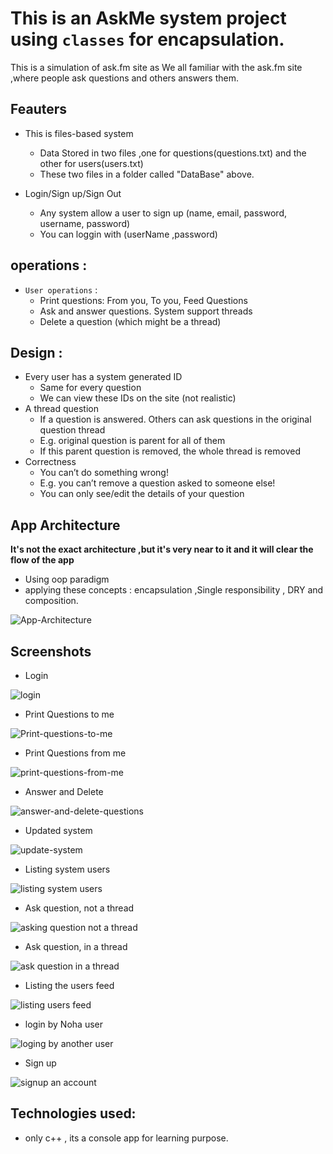 # This is an **AskMe system project** using `classes` for encapsulation.
 This is a simulation of ask.fm site as We all familiar with the ask.fm site ,where people ask questions and others answers them.

## Feauters
* This is files-based system
   * Data Stored in two files ,one for questions(questions.txt) and the other for users(users.txt)
   * These two files in a folder called "DataBase" above.
  
* Login/Sign up/Sign Out
   * Any system allow a user to sign up (name, email, password, username, password)
   * You can loggin with (userName ,password)

## operations :
* ```User operations``` :
  * Print questions: From you, To you, Feed Questions
  * Ask and answer questions. System support threads
  * Delete a question (which might be a thread)

## Design :
* Every user has a system generated ID
   * Same for every question
   * We can view these IDs on the site (not realistic)
* A thread question
   * If a question is answered. Others can ask questions in the original question thread
   * E.g. original question is parent for all of them
   * If this parent question is removed, the whole thread is removed  
* Correctness
   *  You can’t do something wrong!
   *  E.g. you can’t remove a question asked to someone else!
   *  You can only see/edit the details of your question
## App Architecture
**It's not the exact architecture ,but it's very near to it and it will clear the flow of the app**
* Using oop paradigm
* applying these concepts : encapsulation ,Single responsibility , DRY and composition.

![App-Architecture](https://user-images.githubusercontent.com/77184432/176608566-18b1e12f-97ad-410a-a03d-ace876e10f07.png)

## Screenshots
* Login

![login](https://user-images.githubusercontent.com/77184432/176609043-74a5c95a-0686-479b-b589-f6f389070b36.png)
* Print Questions to me

![Print-questions-to-me](https://user-images.githubusercontent.com/77184432/176609225-4028ceb0-e838-4a09-865f-d7bb34cccc62.png)
* Print Questions from me

![print-questions-from-me](https://user-images.githubusercontent.com/77184432/176609311-3d0d6838-6b8c-482a-82b2-78ff6906aa7d.png)
* Answer and Delete

![answer-and-delete-questions](https://user-images.githubusercontent.com/77184432/176609430-8c6f26a1-9698-4134-a728-751f32348927.png)
* Updated system

![update-system](https://user-images.githubusercontent.com/77184432/176609542-17bddff8-fc7c-4e5d-a6a2-e8b59e2e107a.png)
* Listing system users

![listing system users](https://user-images.githubusercontent.com/77184432/176609632-3f5046f1-2fe5-4a55-9595-59d445bc3679.png)
* Ask question, not a thread

![asking question not a thread](https://user-images.githubusercontent.com/77184432/176609758-d82e43c3-b6b8-49fe-9c82-d6beaee1167c.png)
* Ask question, in a thread

![ask question in a thread](https://user-images.githubusercontent.com/77184432/176609902-65d05356-1edc-4be6-b79c-2b63f199df09.png)
* Listing the users feed

![listing users feed](https://user-images.githubusercontent.com/77184432/176609995-eef3f6b8-a2cd-4bff-87d1-c29af4f92502.png)
* login by Noha user

![loging by another user](https://user-images.githubusercontent.com/77184432/176610183-fb29b01a-d1ca-452c-8f42-0eb6d0c058e9.png)
* Sign up

![signup an account](https://user-images.githubusercontent.com/77184432/176610292-cab690b2-99e9-438c-b298-e8fe229192be.png)

## Technologies used:
* only c++ , its a console app for learning purpose.

